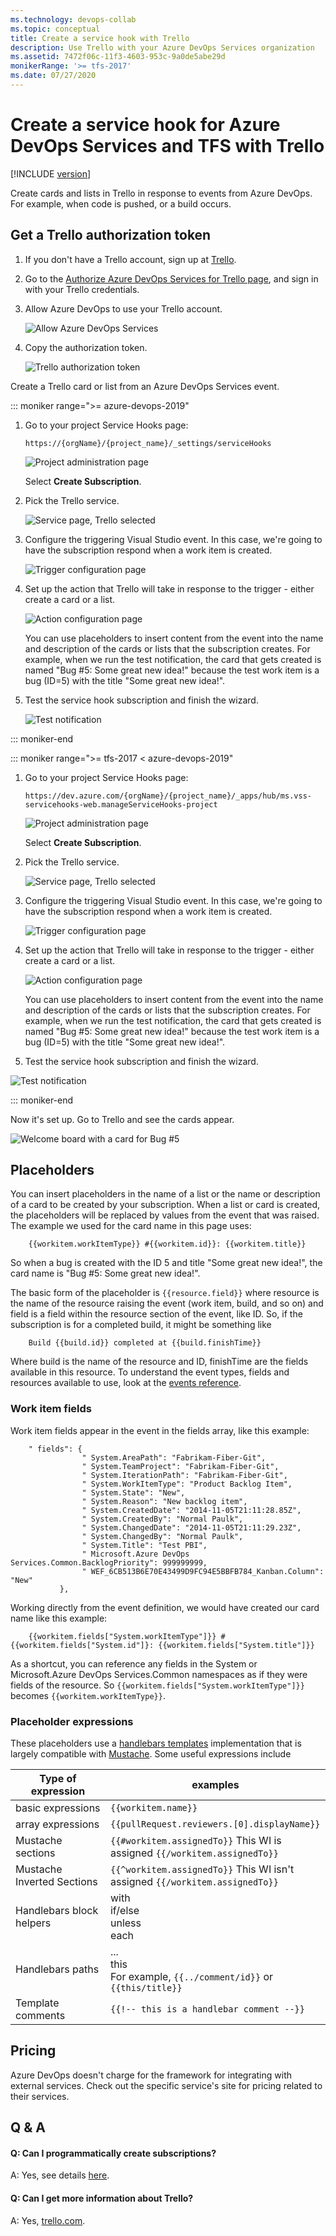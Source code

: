 ```yaml
---
ms.technology: devops-collab
ms.topic: conceptual
title: Create a service hook with Trello
description: Use Trello with your Azure DevOps Services organization
ms.assetid: 7472f06c-11f3-4603-953c-9a0de5abe29d
monikerRange: '>= tfs-2017'
ms.date: 07/27/2020
---
```


# Create a service hook for Azure DevOps Services and TFS with Trello

[!INCLUDE [version](../../includes/version-tfs-2017-through-vsts.md)]

Create cards and lists in Trello in response to events from Azure DevOps.
For example, when code is pushed, or a build occurs.

## Get a Trello authorization token

1. If you don't have a Trello account, sign up at [Trello](https://trello.com/signup).

2. Go to the [Authorize Azure DevOps Services for Trello page](https://trello.com/1/authorize?key=7d6630fd03ac2b6fc9fde2f2ef0c4096&name=Visual%20Studio%20Online&expiration=never&response_type=token&scope=read%2cwrite), and sign in with your Trello credentials.

3. Allow Azure DevOps to use your Trello account.

   ![Allow Azure DevOps Services](./media/trello/allow.png)

4. Copy the authorization token.

   ![Trello authorization token](./media/trello/authorization-token.png) 

Create a Trello card or list from an Azure DevOps Services event.

::: moniker range=">= azure-devops-2019"

1. Go to your project Service Hooks page: 

	`https://{orgName}/{project_name}/_settings/serviceHooks`

	![Project administration page](./media/add-devops-service-hook.png)

	Select **Create Subscription**.

1. Pick the Trello service.

   ![Service page, Trello selected](./media/trello/service.png)

1. Configure the triggering Visual Studio event. In this case,
we're going to have the subscription respond when a work item is created.

   ![Trigger configuration page](./media/trello/trigger.png)


1. Set up the action that Trello will take in response to the trigger -
either create a card or a list.

   ![Action configuration page](./media/trello/action.png)

   You can use  placeholders to insert content from the event into the
   name and description of the cards or lists that the subscription creates.
   For example, when we run the test notification, the card that gets created is named
   "Bug #5: Some great new idea!" because the test work item is a bug (ID=5)
   with the title "Some great new idea!".

1. Test the service hook subscription and finish the wizard.

   ![Test notification](./media/trello/test.png) 

::: moniker-end

::: moniker range=">= tfs-2017 < azure-devops-2019"

1. Go to your project Service Hooks page: 

    `https://dev.azure.com/{orgName}/{project_name}/_apps/hub/ms.vss-servicehooks-web.manageServiceHooks-project`

	![Project administration page](./media/add-service-hook.png)

	Select **Create Subscription**.

1. Pick the Trello service.

   ![Service page, Trello selected](./media/trello/service.png)

1. Configure the triggering Visual Studio event. In this case,
we're going to have the subscription respond when a work item is created.

   ![Trigger configuration page](./media/trello/trigger.png)


1. Set up the action that Trello will take in response to the trigger -
either create a card or a list.

   ![Action configuration page](./media/trello/action.png) 

   You can use  placeholders to insert content from the event into the
   name and description of the cards or lists that the subscription creates.
   For example, when we run the test notification, the card that gets created is named
   "Bug #5: Some great new idea!" because the test work item is a bug (ID=5)
   with the title "Some great new idea!".

1. Test the service hook subscription and finish the wizard.

  ![Test notification](./media/trello/test.png) 

::: moniker-end

Now it's set up. Go to Trello and see the cards appear.

![Welcome board with a card for Bug #5](./media/trello/welcome-board.png)

## Placeholders

You can insert placeholders in the name of a list or the name or description of a card to be created by your subscription.
When a list or card is created, the placeholders will be replaced by values from the event that was raised.
The example we used for the card name in this page uses:

```
    {{workitem.workItemType}} #{{workitem.id}}: {{workitem.title}}
```

So when a bug is created with the ID 5 and title "Some great new idea!",
the card name is "Bug #5: Some great new idea!".

The basic form of the placeholder is ```{{resource.field}}```
where resource is the name of the resource raising the event (work item, build, and so on)
and field is a field within the resource section of the event, like ID.
So, if the subscription is for a completed build, it might be something like

```
    Build {{build.id}} completed at {{build.finishTime}}
```

Where build is the name of the resource and ID, finishTime are the fields available in this resource. To understand the event types, fields and resources available to use, look at the [events reference](../events.md).

### Work item fields

Work item fields appear in the event in the fields array, like this example:

```
    " fields": {
                " System.AreaPath": "Fabrikam-Fiber-Git", 
                " System.TeamProject": "Fabrikam-Fiber-Git", 
                " System.IterationPath": "Fabrikam-Fiber-Git", 
                " System.WorkItemType": "Product Backlog Item", 
                " System.State": "New", 
                " System.Reason": "New backlog item", 
                " System.CreatedDate": "2014-11-05T21:11:28.85Z", 
                " System.CreatedBy": "Normal Paulk", 
                " System.ChangedDate": "2014-11-05T21:11:29.23Z", 
                " System.ChangedBy": "Normal Paulk", 
                " System.Title": "Test PBI", 
                " Microsoft.Azure DevOps Services.Common.BacklogPriority": 999999999, 
                " WEF_6CB513B6E70E43499D9FC94E5BBFB784_Kanban.Column": "New"
           },
```

Working directly from the event definition, we would have created our card name like this example:

```
    {{workitem.fields["System.workItemType"]}} #{{workitem.fields["System.id"]}: {{workitem.fields["System.title"]}}
```

As a shortcut, you can reference any fields in the System or Microsoft.Azure DevOps Services.Common namespaces
as if they were fields of the resource.
So ```{{workitem.fields["System.workItemType"]}}``` becomes ```{{workitem.workItemType}}```.

### Placeholder expressions

These placeholders use a [handlebars templates](https://handlebarsjs.com/)
implementation that is largely compatible with [Mustache](https://mustache.github.io/mustache.5.html).
Some useful expressions include

Type of expression         | examples
---------------------------|-----------------------------
basic expressions          | ```{{workitem.name}}```
array expressions          | ```{{pullRequest.reviewers.[0].displayName}}```
Mustache sections          | ```{{#workitem.assignedTo}}``` This WI is assigned ```{{/workitem.assignedTo}}```
Mustache Inverted Sections | ```{{^workitem.assignedTo}}``` This WI isn't assigned ```{{/workitem.assignedTo}}```
Handlebars block helpers   | with<br/>if/else<br/>unless<br/>each
Handlebars paths          | ...<br/>this<br/>For example, ```{{../comment/id}}``` or ```{{this/title}}```
Template comments          | ```{{!-- this is a handlebar comment --}}``` 

## Pricing

Azure DevOps doesn't charge for the framework for integrating with external services. Check out the specific service's site
for pricing related to their services. 

## Q & A

<!-- BEGINSECTION class="m-qanda" -->

#### Q: Can I programmatically create subscriptions?

A: Yes, see details [here](../create-subscription.md).

#### Q: Can I get more information about Trello?

A: Yes, [trello.com](https://www.trello.com/).

<!-- ENDSECTION -->
